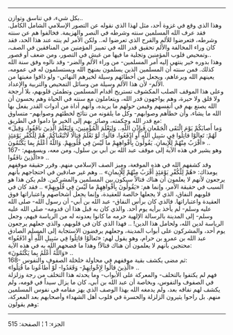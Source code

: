 ------------------------------------------------------------------------

بكل شيء، في تناسق وتوازن..  
وهذا الذي وقع في غزوة أحد، مثل لهذا الذي نقوله عن التصور الإسلامي الشامل
الكامل. فقد عرف الله المسلمين سنته وشرطه في النصر والهزيمة. فخالفوا هم
عن سنته وشرطه، فتعرضوا للألم والقرح الذي تعرضوا له.. ولكن الأمر لم ينته
عند هذا الحد، فقد كان وراء المخالفة والألم تحقيق قدر الله في تمييز
المؤمنين من المنافقين في الصف، وتمحيص قلوب المؤمنين وتجلية ما فيها من
غبش في التصور، ومن ضعف أو قصور..  
وهذا بدوره خير ينتهي إليه أمر المسلمين- من وراء الألم والضر- وقد نالوه
وفق سنة الله كذلك. فمن سنته أن المسلمين الذين يسلمون بمنهج الله
ويستسلمون له في عمومه، يعينهم الله ويرعاهم، ويجعل من أخطائهم وسيلة
لخيرهم النهائي- ولو ذاقوا مغبتها من الألم- لأن هذا الألم وسيلة من وسائل
التمحيص والتربية والإعداد.  
وعلى هذا الموقف الصلب المكشوف تستريح أقدام المسلمين وتطمئن قلوبهم، بلا
أرجحة ولا قلق ولا حيرة، وهم يواجهون قدر الله، ويتعاملون مع سنته في
الحياة وهم يحسون أن الله يصنع بهم في أنفسهم وفيمن حولهم ما يريده، وأنهم
أداة من أدوات القدر يفعل بها الله ما يشاء، وأن خطأهم وصوابهم- وكل ما
يلقونه من نتائج لخطئهم وصوابهم- متساوق مع قدر الله وحكمته، وصائر بهم إلى
الخير ما داموا في الطريق:  
«وَما أَصابَكُمْ يَوْمَ الْتَقَى الْجَمْعانِ فَبِإِذْنِ اللَّهِ.. وَلِيَعْلَمَ الْمُؤْمِنِينَ، وَلِيَعْلَمَ الَّذِينَ
نافَقُوا، وَقِيلَ لَهُمْ: تَعالَوْا قاتِلُوا فِي سَبِيلِ اللَّهِ أَوِ ادْفَعُوا، قالُوا: لَوْ نَعْلَمُ
قِتالًا لَاتَّبَعْناكُمْ. هُمْ لِلْكُفْرِ يَوْمَئِذٍ أَقْرَبُ مِنْهُمْ لِلْإِيمانِ. يَقُولُونَ بِأَفْواهِهِمْ ما
لَيْسَ فِي قُلُوبِهِمْ. وَاللَّهُ أَعْلَمُ بِما يَكْتُمُونَ» ..  
167- وهو يشير في هذه الآية إلى موقف عبد الله بن أبي بن سلول، ومن معه،
ويسميهم: «الَّذِينَ نافَقُوا» ..  
وقد كشفهم الله في هذه الموقعة، وميز الصف الإسلامي منهم. وقرر حقيقة
موقفهم يومذاك: «هُمْ لِلْكُفْرِ يَوْمَئِذٍ أَقْرَبُ مِنْهُمْ لِلْإِيمانِ» .. وهم غير صادقين في
احتجاجهم بأنهم يرجعون لأنهم لا يعلمون أن هناك قتالاً سيكون بين المسلمين
والمشركين. فلم يكن هذا هو السبب في حقيقة الأمر، وإنما هم: «يَقُولُونَ
بِأَفْواهِهِمْ ما لَيْسَ فِي قُلُوبِهِمْ» .. فقد كان في قلوبهم النفاق، الذي لا يجعلها
خالصة للعقيدة، وإنما يجعل أشخاصهم واعتباراتها فوق العقيدة واعتباراتها.
فالذي كان برأس النفاق- عبد الله بن أبي- أن رسول الله- صلى الله عليه
وسلم- لم يأخذ برأيه يوم أحد. والذي كان به قبل هذا أن قدومه- صلى الله
عليه وسلم- إلى المدينة بالرسالة الإلهية حرمه ما كانوا يعدونه له من
الرياسة فيهم، وجعل الرياسة لدين الله، ولحامل هذا الدين! .. فهذا الذي كان
في قلوبهم، والذي جعلهم يرجعون يوم أحد، والمشركون على أبواب المدينة،
وجعلهم يرفضون الاستجابة إلى المسلم الصادق عبد الله بن عمرو بن حرام، وهو
يقول لهم: «تَعالَوْا قاتِلُوا فِي سَبِيلِ اللَّهِ أَوِ ادْفَعُوا» محتجين بأنهم لا يعلمون
أن هناك قتالاً! وهذا ما فضحهم الله به في هذه الآية:  
«وَاللَّهُ أَعْلَمُ بِما يَكْتُمُونَ» ..  
168- ثم مضى يكشف بقية موقفهم في محاولة خلخلة الصفوف والنفوس:  
«الَّذِينَ قالُوا لِإِخْوانِهِمْ- وَقَعَدُوا- لَوْ أَطاعُونا ما قُتِلُوا» ..  
فهم لم يكتفوا بالتخلف- والمعركة على الأبواب- وما يحدثه هذا التخلف من رجة
وزلزلة في الصفوف والنفوس، وبخاصة أن عبد الله بن أبي، كان ما يزال سيداً في
قومه، ولم يكشف لهم نفاقه بعد، ولم يدمغه الله بهذا الوصف الذي يهز مقامه
في نفوس المسلمين منهم. بل راحوا يثيرون الزلزلة والحسرة في قلوب أهل
الشهداء وأصحابهم بعد المعركة، وهم يقولون:

------------------------------------------------------------------------

الجزء: 1 ¦ الصفحة: 515
